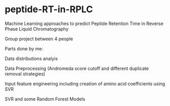 # peptide-RT-in-RPLC
Machine Learning approaches to predict Peptide Retention Time in Reverse Phase Liquid Chromatography 

Group project between 4 people

Parts done by me:

Data distributions analyis

Data Preprocessing (Andromeda score cutoff and different duplicate removal strategies)

Input feature engineering including creation of amino acid coefficients using SVR

SVR and some Random Forest Models
